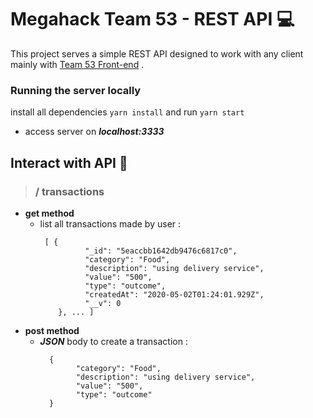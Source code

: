 # Megahack Team 53 - REST API :computer:

This project serves a simple REST API designed to work with any client mainly with [Team 53 Front-end](https://github.com/MegaHack53/frontend_megahack) .

### Running the server locally

install all dependencies `yarn install` and run `yarn start`

- access server on ***localhost:3333***

## Interact with API :book:

> ### / transactions
- **get method**
  - list all transactions made by user :
    ``` 
     [ {
    		  "_id": "5eaccbb1642db9476c6817c0",
    		  "category": "Food",
    		  "description": "using delivery service",
    		  "value": "500",
    		  "type": "outcome",
    		  "createdAt": "2020-05-02T01:24:01.929Z",
    		  "__v": 0
        }, ... ]
    ```
 - **post method**
    - ***JSON*** body to create a transaction :
      ``` 
        {
    		  "category": "Food",
    		  "description": "using delivery service",
    		  "value": "500",
    		  "type": "outcome"	  
        }
      ```
